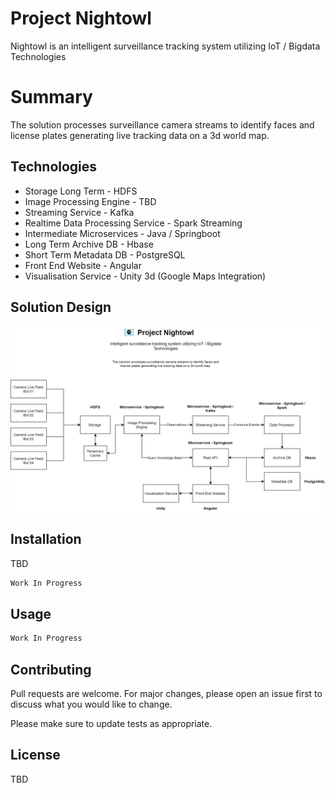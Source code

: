 # Project Nightowl

 Nightowl is an intelligent surveillance tracking system utilizing IoT / Bigdata Technologies

# Summary
 The solution processes surveillance camera streams to identify faces and license plates generating live tracking data on a 3d world map.


## Technologies
 * Storage Long Term - HDFS
 * Image Processing Engine - TBD
 * Streaming Service - Kafka
 * Realtime Data Processing Service - Spark Streaming
 * Intermediate Microservices - Java / Springboot
 * Long Term Archive DB - Hbase
 * Short Term Metadata DB - PostgreSQL
 * Front End Website - Angular
 * Visualisation Service - Unity 3d (Google Maps Integration)

## Solution Design
![](images/solution-architecture-diagram.png)

## Installation

TBD

```bash
Work In Progress
```

## Usage

```python
Work In Progress
```

## Contributing
Pull requests are welcome. For major changes, please open an issue first to discuss what you would like to change.

Please make sure to update tests as appropriate.

## License
TBD



 

